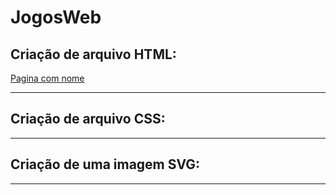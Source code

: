 # JogosWeb
<h2>Criação de arquivo HTML: </h2>
<p><a href="/andrey.html">Pagina com nome</a></p>
<hr>
<h2>Criação de arquivo CSS: </h2>
<hr>
<h2>Criação de uma imagem SVG: </h2>
<hr>
<h2Criação de animações com imagens SVG</h2>


 
